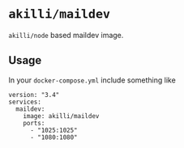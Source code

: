 # `akilli/maildev`

`akilli/node` based maildev image.

## Usage

In your `docker-compose.yml` include something like

    version: "3.4"
    services:
      maildev:
        image: akilli/maildev
        ports:
          - "1025:1025"
          - "1080:1080"
